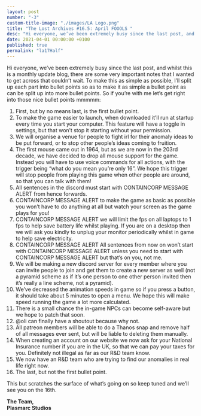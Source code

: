 ```yaml
---
layout: post
number: "-3"
custom-title-image: "./images/LA Logo.png"
title: "The Lost Archives #16.5: April FOOOLS "
desc: "Hi everyone, we’ve been extremely busy since the last post, and whilst this is a monthly update blog, there are some very important notes that I wanted to get across that couldn’t wait. To make this as simple as possible, I’ll split up each part into bullet points so as to make it as simple a bullet point as can be split up into more bullet points. So if you’re with me let’s get right into those nice bullet points mmmmm:"
date: 2021-04-01 00:00:00 +0100
published: true
permalink: "la17Half"
---
```


Hi everyone, we’ve been extremely busy since the last post, and whilst this is a monthly update blog, there are some very important notes that I wanted to get across that couldn’t wait. To make this as simple as possible, I’ll split up each part into bullet points so as to make it as simple a bullet point as can be split up into more bullet points. So if you’re with me let’s get right into those nice bullet points mmmmm:

1. First, but by no means last, is the first bullet point.
2. To make the game easier to launch, when downloaded it’ll run at startup every time you start your computer. This feature will have a toggle in settings, but that won’t stop it starting without your permission.
3. We will organise a venue for people to fight irl for their anomaly ideas to be put forward, or to stop other people’s ideas coming to fruition.
4. The first mouse came out in 1964, but as we are now in the 203rd decade, we have decided to drop all mouse support for the game. Instead you will have to use voice commands for all actions, with the trigger being “what do you mean you’re only 16”. We hope this trigger will stop people from playing this game when other people are around, so that you can talk with them!
5. All sentences in the discord must start with CONTAINCORP MESSAGE ALERT from hence forwards.
6. CONTAINCORP MESSAGE ALERT to make the game as basic as possible you won’t have to do anything at all but watch your screen as the game plays for you!
7. CONTAINCORP MESSAGE ALERT we will limit the fps on all laptops to 1 fps to help save battery life whilst playing. If you are on a desktop then we will ask you kindly to unplug your monitor periodically whilst in game to help save electricity. 
8. CONTAINCORP MESSAGE ALERT All sentences from now on won’t start with CONTAINCORP MESSAGE ALERT unless you need to start with CONTAINCORP MESSAGE ALERT but that’s on you, not me.
9. We will be making a new discord server for every member where you can invite people to join and get them to create a new server as well (not a pyramid scheme as if it’s one person to one other person invited then it’s really a line scheme, not a pyramid).
10. We’ve decreased the animation speeds in game so if you press a button, it should take about 5 minutes to open a menu. We hope this will make speed running the game a lot more calculated.
11. There is a small chance the in-game NPCs can become self-aware but we hope to patch that soon.
12. @oli can finally have a shoutout because why not.
13. All patreon members will be able to do a Thanos snap and remove half of all messages ever sent, but will be liable to deleting them manually. 
14. When creating an account on our website we now ask for your National Insurance number if you are in the UK, so that we can pay your taxes for you. Definitely not illegal as far as our R&D team know.
15. We now have an R&D team who are trying to find our anomalies in real life right now.
16. The last, but not the first bullet point.

This but scratches the surface of what’s going on so keep tuned and we’ll see you on the 16th.


**The Team,**\
**Plasmarc Studios**
